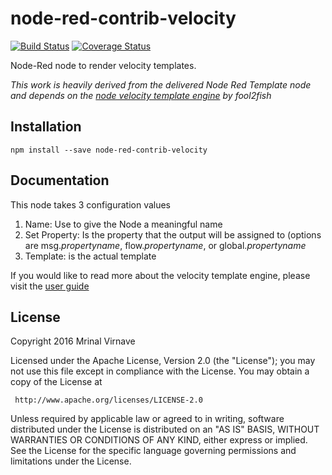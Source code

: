# node-red-contrib-velocity
[![Build Status](https://travis-ci.org/mrinalvirnave/node-red-contrib-velocity.svg?branch=master)](https://travis-ci.org/mrinalvirnave/node-red-contrib-velocity)
[![Coverage Status](https://coveralls.io/repos/github/mrinalvirnave/node-red-contrib-velocity/badge.svg?branch=master)](https://coveralls.io/github/mrinalvirnave/node-red-contrib-velocity?branch=master) 

Node-Red node to render velocity templates. 

_This work is heavily derived from the delivered Node Red Template node and depends on the [node velocity template engine](https://github.com/fool2fish/velocity) by fool2fish_

## Installation

```
npm install --save node-red-contrib-velocity
```

## Documentation

This node takes 3 configuration values

1. Name: Use to give the Node a meaningful name
1. Set Property: Is the property that the output will be assigned to (options are msg._propertyname_, flow._propertyname_, or global._propertyname_
1. Template: is the actual template

If you would like to read more about the velocity template engine, please visit the [user guide](http://velocity.apache.org/engine/1.7/user-guide.html)

## License

   Copyright 2016 Mrinal Virnave

   Licensed under the Apache License, Version 2.0 (the "License");
   you may not use this file except in compliance with the License.
   You may obtain a copy of the License at

     http://www.apache.org/licenses/LICENSE-2.0

   Unless required by applicable law or agreed to in writing, software
   distributed under the License is distributed on an "AS IS" BASIS,
   WITHOUT WARRANTIES OR CONDITIONS OF ANY KIND, either express or implied.
   See the License for the specific language governing permissions and
   limitations under the License.